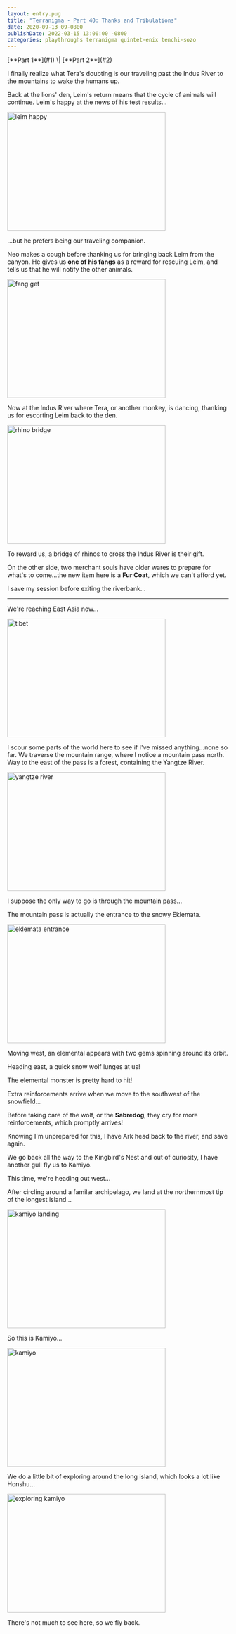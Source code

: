 ```yaml
---
layout: entry.pug
title: "Terranigma - Part 40: Thanks and Tribulations"
date: 2020-09-13 09-0800
publishDate: 2022-03-15 13:00:00 -0800
categories: playthroughs terranigma quintet-enix tenchi-sozo
---
```


<p class="entry-partination" markdown="1">[**Part 1**](#1) \| [**Part 2**](#2)</p>

<a name="1"></a>

I finally realize what Tera's doubting is our traveling past the Indus River to the mountains to wake the humans up.

Back at the lions' den, Leim's return means that the cycle of animals will continue. Leim's happy at the news of his test results...

<img src="https://i.imgur.com/tP4IqJT.png" alt="leim happy" width="360" height="270" id="liveblog" />

...but he prefers being our traveling companion.

Neo makes a cough before thanking us for bringing back Leim from the canyon. He gives us **one of his fangs** as a reward for rescuing Leim, and tells us that he will notify the other animals.

<img src="https://i.imgur.com/KU8bi6f.png" alt="fang get" width="360" height="270" id="liveblog" />

Now at the Indus River where Tera, or another monkey, is dancing, thanking us for escorting Leim back to the den.

<img src="https://i.imgur.com/NJVN4np.png" alt="rhino bridge" width="360" height="270" id="liveblog" />

To reward us, a bridge of rhinos to cross the Indus River is their gift.

On the other side, two merchant souls have older wares to prepare for what's to come...the new item here is a **Fur Coat**, which we can't afford yet.

I save my session before exiting the riverbank...

<a name="2"></a>

---

We're reaching East Asia now...

<img src="https://i.imgur.com/f034Yba.png" alt="tibet" width="360" height="270" id="liveblog" />

I scour some parts of the world here to see if I've missed anything...none so far. We traverse the mountain range, where I notice a mountain pass north. Way to the east of the pass is a forest, containing the Yangtze River.

<img src="https://i.imgur.com/GjyA2ZJ.png" alt="yangtze river" width="360" height="270" id="liveblog" />

I suppose the only way to go is through the mountain pass...

The mountain pass is actually the entrance to the snowy Eklemata.

<img src="https://i.imgur.com/m5OlAhF.png" alt="eklemata entrance" width="360" height="270" id="liveblog" />

Moving west, an elemental appears with two gems spinning around its orbit.

Heading east, a quick snow wolf lunges at us!

The elemental monster is pretty hard to hit!

Extra reinforcements arrive when we move to the southwest of the snowfield...

Before taking care of the wolf, or the **Sabredog**, they cry for more reinforcements, which promptly arrives!

Knowing I'm unprepared for this, I have Ark head back to the river, and save again.

We go back all the way to the Kingbird's Nest and out of curiosity, I have another gull fly us to Kamiyo.

This time, we're heading out west...

After circling around a familar archipelago, we land at the northernmost tip of the longest island...

<img src="https://i.imgur.com/kMVItgB.png" alt="kamiyo landing" width="360" height="270" id="liveblog" />

So this is Kamiyo...

<img src="https://i.imgur.com/VgsMMWM.png" alt="kamiyo" width="360" height="270" id="liveblog" />

We do a little bit of exploring around the long island, which looks a lot like Honshu...

<img src="https://i.imgur.com/gTn3lwF.png" alt="exploring kamiyo" width="360" height="270" id="liveblog" />

There's not much to see here, so we fly back.
